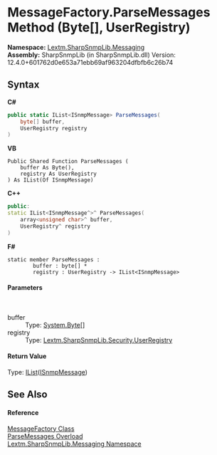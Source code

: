 # MessageFactory.ParseMessages Method (Byte[], UserRegistry)
 

**Namespace:**&nbsp;<a href="N_Lextm_SharpSnmpLib_Messaging">Lextm.SharpSnmpLib.Messaging</a><br />**Assembly:**&nbsp;SharpSnmpLib (in SharpSnmpLib.dll) Version: 12.4.0+601762d0e653a71ebb69af963204dfbfb6c26b74

## Syntax

**C#**<br />
``` C#
public static IList<ISnmpMessage> ParseMessages(
	byte[] buffer,
	UserRegistry registry
)
```

**VB**<br />
``` VB
Public Shared Function ParseMessages ( 
	buffer As Byte(),
	registry As UserRegistry
) As IList(Of ISnmpMessage)
```

**C++**<br />
``` C++
public:
static IList<ISnmpMessage^>^ ParseMessages(
	array<unsigned char>^ buffer, 
	UserRegistry^ registry
)
```

**F#**<br />
``` F#
static member ParseMessages : 
        buffer : byte[] * 
        registry : UserRegistry -> IList<ISnmpMessage> 

```


#### Parameters
&nbsp;<dl><dt>buffer</dt><dd>Type: <a href="https://docs.microsoft.com/dotnet/api/system.byte" target="_blank" rel="noopener noreferrer">System.Byte</a>[]<br /></dd><dt>registry</dt><dd>Type: <a href="T_Lextm_SharpSnmpLib_Security_UserRegistry">Lextm.SharpSnmpLib.Security.UserRegistry</a><br /></dd></dl>

#### Return Value
Type: <a href="https://docs.microsoft.com/dotnet/api/system.collections.generic.ilist-1" target="_blank" rel="noopener noreferrer">IList</a>(<a href="T_Lextm_SharpSnmpLib_Messaging_ISnmpMessage">ISnmpMessage</a>)

## See Also


#### Reference
<a href="T_Lextm_SharpSnmpLib_Messaging_MessageFactory">MessageFactory Class</a><br /><a href="Overload_Lextm_SharpSnmpLib_Messaging_MessageFactory_ParseMessages">ParseMessages Overload</a><br /><a href="N_Lextm_SharpSnmpLib_Messaging">Lextm.SharpSnmpLib.Messaging Namespace</a><br />